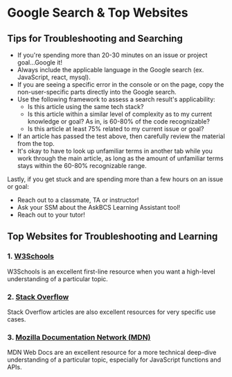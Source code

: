 # Google Search & Top Websites

## Tips for Troubleshooting and Searching

- If you're spending more than 20-30 minutes on an issue or project goal...Google it!
- Always include the applicable language in the Google search (ex. JavaScript, react, mysql).
- If you are seeing a specific error in the console or on the page, copy the non-user-specific parts directly into the Google search.
- Use the following framework to assess a search result's applicability:
  - Is this article using the same tech stack?
  - Is this article within a similar level of complexity as to my current knowledge or goal? As in, is 60-80% of the code recognizable?
  - Is this article at least 75% related to my current issue or goal?
- If an article has passed the test above, then carefully review the material from the top.
- It's okay to have to look up unfamiliar terms in another tab while you work through the main article, as long as the amount of unfamiliar terms stays within the 60-80% recognizable range.

Lastly, if you get stuck and are spending more than a few hours on an issue or goal:
- Reach out to a classmate, TA or instructor!
- Ask your SSM about the AskBCS Learning Assistant tool!
- Reach out to your tutor!

## Top Websites for Troubleshooting and Learning

### 1. [W3Schools](https://w3schools.com)

W3Schools is an excellent first-line resource when you want a high-level understanding of a particular topic.

### 2. [Stack Overflow](https://stackoverflow.com)

Stack Overflow articles are also excellent resources for very specific use cases.

### 3. [Mozilla Documentation Network (MDN)](https://developer.mozilla.org/en-US/docs)

MDN Web Docs are an excellent resource for a more technical deep-dive understanding of a particular topic, especially for JavaScript functions and APIs.


<br>